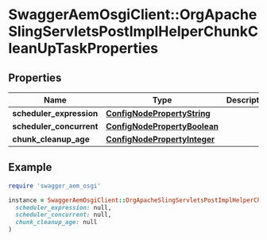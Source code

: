 # SwaggerAemOsgiClient::OrgApacheSlingServletsPostImplHelperChunkCleanUpTaskProperties

## Properties

| Name | Type | Description | Notes |
| ---- | ---- | ----------- | ----- |
| **scheduler_expression** | [**ConfigNodePropertyString**](ConfigNodePropertyString.md) |  | [optional] |
| **scheduler_concurrent** | [**ConfigNodePropertyBoolean**](ConfigNodePropertyBoolean.md) |  | [optional] |
| **chunk_cleanup_age** | [**ConfigNodePropertyInteger**](ConfigNodePropertyInteger.md) |  | [optional] |

## Example

```ruby
require 'swagger_aem_osgi'

instance = SwaggerAemOsgiClient::OrgApacheSlingServletsPostImplHelperChunkCleanUpTaskProperties.new(
  scheduler_expression: null,
  scheduler_concurrent: null,
  chunk_cleanup_age: null
)
```

